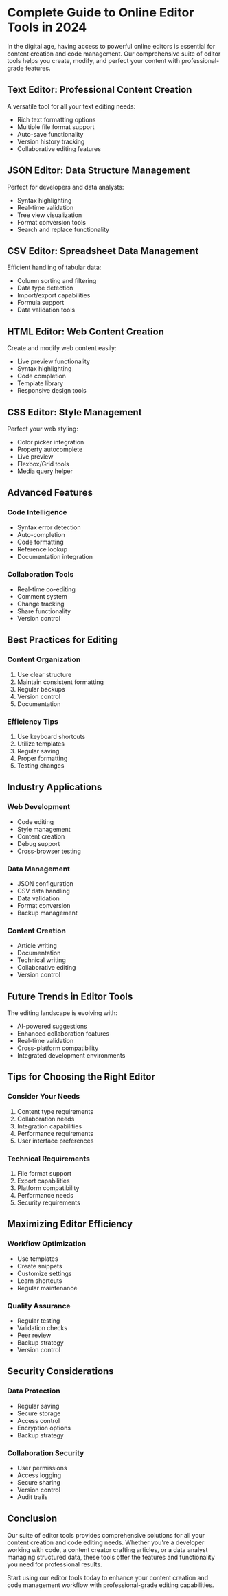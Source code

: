 # Complete Guide to Online Editor Tools in 2024

In the digital age, having access to powerful online editors is essential for content creation and code management. Our comprehensive suite of editor tools helps you create, modify, and perfect your content with professional-grade features.

## Text Editor: Professional Content Creation

A versatile tool for all your text editing needs:

- Rich text formatting options
- Multiple file format support
- Auto-save functionality
- Version history tracking
- Collaborative editing features

## JSON Editor: Data Structure Management

Perfect for developers and data analysts:

- Syntax highlighting
- Real-time validation
- Tree view visualization
- Format conversion tools
- Search and replace functionality

## CSV Editor: Spreadsheet Data Management

Efficient handling of tabular data:

- Column sorting and filtering
- Data type detection
- Import/export capabilities
- Formula support
- Data validation tools

## HTML Editor: Web Content Creation

Create and modify web content easily:

- Live preview functionality
- Syntax highlighting
- Code completion
- Template library
- Responsive design tools

## CSS Editor: Style Management

Perfect your web styling:

- Color picker integration
- Property autocomplete
- Live preview
- Flexbox/Grid tools
- Media query helper

## Advanced Features

### Code Intelligence
- Syntax error detection
- Auto-completion
- Code formatting
- Reference lookup
- Documentation integration

### Collaboration Tools
- Real-time co-editing
- Comment system
- Change tracking
- Share functionality
- Version control

## Best Practices for Editing

### Content Organization
1. Use clear structure
2. Maintain consistent formatting
3. Regular backups
4. Version control
5. Documentation

### Efficiency Tips
1. Use keyboard shortcuts
2. Utilize templates
3. Regular saving
4. Proper formatting
5. Testing changes

## Industry Applications

### Web Development
- Code editing
- Style management
- Content creation
- Debug support
- Cross-browser testing

### Data Management
- JSON configuration
- CSV data handling
- Data validation
- Format conversion
- Backup management

### Content Creation
- Article writing
- Documentation
- Technical writing
- Collaborative editing
- Version control

## Future Trends in Editor Tools

The editing landscape is evolving with:

- AI-powered suggestions
- Enhanced collaboration features
- Real-time validation
- Cross-platform compatibility
- Integrated development environments

## Tips for Choosing the Right Editor

### Consider Your Needs
1. Content type requirements
2. Collaboration needs
3. Integration capabilities
4. Performance requirements
5. User interface preferences

### Technical Requirements
1. File format support
2. Export capabilities
3. Platform compatibility
4. Performance needs
5. Security requirements

## Maximizing Editor Efficiency

### Workflow Optimization
- Use templates
- Create snippets
- Customize settings
- Learn shortcuts
- Regular maintenance

### Quality Assurance
- Regular testing
- Validation checks
- Peer review
- Backup strategy
- Version control

## Security Considerations

### Data Protection
- Regular saving
- Secure storage
- Access control
- Encryption options
- Backup strategy

### Collaboration Security
- User permissions
- Access logging
- Secure sharing
- Version control
- Audit trails

## Conclusion

Our suite of editor tools provides comprehensive solutions for all your content creation and code editing needs. Whether you're a developer working with code, a content creator crafting articles, or a data analyst managing structured data, these tools offer the features and functionality you need for professional results.

Start using our editor tools today to enhance your content creation and code management workflow with professional-grade editing capabilities.